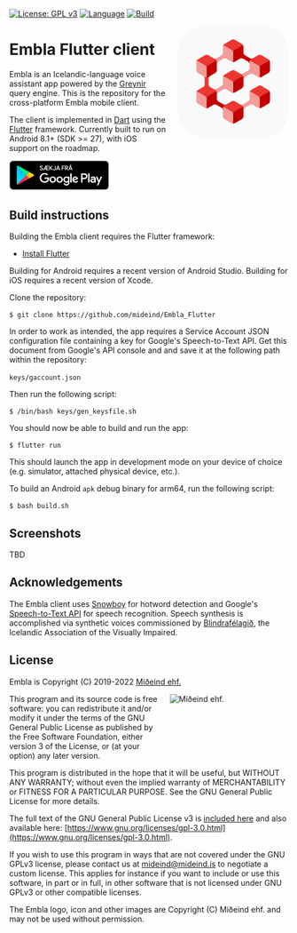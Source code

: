 [![License: GPL v3](https://img.shields.io/badge/License-GPLv3-blue.svg)](https://www.gnu.org/licenses/gpl-3.0)
[![Language](https://img.shields.io/badge/language-dart-lightblue)]()
[![Build](https://github.com/mideind/Embla_Flutter/actions/workflows/main.yml/badge.svg)]()

<img src="img/app_icon.png" align="right" width="200" height="200" style="margin-left:20px;">

# Embla Flutter client

Embla is an Icelandic-language voice assistant app powered by the
[Greynir](https://greynir.is) query engine. This is the repository for
the cross-platform Embla mobile client.

The client is implemented in [Dart](https://dart.dev/) using the
[Flutter](https://flutter.dev) framework. Currently built to run on
Android 8.1+ (SDK >= 27), with iOS support on the roadmap.

<a href="https://play.google.com/store/apps/details?id=is.mideind.embla">
    <img alt="Download on Google Play" src="img/play_store.png" width="180">
</a>

## Build instructions

Building the Embla client requires the Flutter framework:

* [Install Flutter](https://flutter.dev/docs/get-started/install)

Building for Android requires a recent version of Android Studio. Building for iOS
requires a recent version of Xcode.

Clone the repository:

```
$ git clone https://github.com/mideind/Embla_Flutter
```

In order to work as intended, the app requires a Service Account JSON configuration
file containing a key for Google's Speech-to-Text API. Get this document from
Google's API console and and save it at the following path within the repository:

```keys/gaccount.json```

Then run the following script:

```
$ /bin/bash keys/gen_keysfile.sh
```

You should now be able to build and run the app:

```
$ flutter run
```

This should launch the app in development mode on your device of choice (e.g.
simulator, attached physical device, etc.).

To build an Android `apk` debug binary for arm64, run the following script:

```
$ bash build.sh
```

## Screenshots

TBD

## Acknowledgements

The Embla client uses [Snowboy](https://github.com/seasalt-ai/snowboy) for hotword
detection and Google's [Speech-to-Text API](https://cloud.google.com/speech-to-text) for
speech recognition. Speech synthesis is accomplished via synthetic voices commissioned by
[Blindrafélagið](https://blind.is), the Icelandic Association of the Visually Impaired.

## License

Embla is Copyright (C) 2019-2022 [Miðeind ehf.](https://mideind.is)

<a href="https://mideind.is"><img src="assets/images/mideind_logo.png" alt="Miðeind ehf." width="214" height="66" align="right" style="margin-left:20px; margin-bottom: 20px;"></a>

This program and its source code is free software: you can redistribute it and/or modify it
under the terms of the GNU General Public License as published by the Free
Software Foundation, either version 3 of the License, or (at your option) any later
version.

This program is distributed in the hope that it will be useful, but WITHOUT
ANY WARRANTY; without even the implied warranty of MERCHANTABILITY or FITNESS FOR
A PARTICULAR PURPOSE. See the GNU General Public License for more details.

The full text of the GNU General Public License v3 is
[included here](https://github.com/mideind/PyEmbla/blob/master/LICENSE.txt)
and also available here:
[https://www.gnu.org/licenses/gpl-3.0.html](https://www.gnu.org/licenses/gpl-3.0.html).

If you wish to use this program in ways that are not covered under the
GNU GPLv3 license, please contact us at [mideind@mideind.is](mailto:mideind@mideind.is)
to negotiate a custom license. This applies for instance if you want to include or use
this software, in part or in full, in other software that is not licensed under
GNU GPLv3 or other compatible licenses.

The Embla logo, icon and other images are Copyright (C) Miðeind ehf. and may not
be used without permission.
